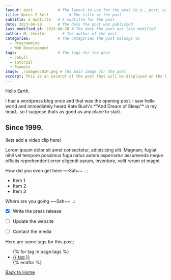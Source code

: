 ```yaml
---
layout: post           # The layout to use for the post (e.g., post, page)
title: Notes 2 Self         # The title of the post
subtitle: A Subtitle   # A subtitle for the post
date: 2023-04-28       # The date the post was published
last_modified_at: 2023-04-28 # The date the post was last modified
author: M. Jenifer       # The author of the post
categories:            # The categories the post belongs to
  - Programming
  - Web Development
tags:                  # The tags for the post
  - Jekyll
  - Tutorial
  - Example
image: ./images/OIP.png # The main image for the post
excerpt: This is an excerpt of the post that will be displayed on the homepage # The excerpt for the post
---
```


<p>Hello Earth.</p>

<p>I had a wordpress blog once and that was the opening post. I saw hello world and immediately heard Kate Bush's *"And Dream of Sleep"* in my head.. so I suppose thats as good as any place to start..</p>

<h2>Since 1999.</h2>

<p>(lets add a video clip here)</p>

<p>Lorem ipsum dolor sit amet consectetur, adipisicing elit. Magnam, fugiat nihil vel tempore possimus fuga natus autem aspernatur assumenda neque officiis reprehenderit error eligendi earum, inventore, velit rerum et magni.</p>

<p>How did you even get here ~~Sah~~ ..:</p>

<ul>
  <li>Item 1</li>
  <li>Item 2</li>
  <li>Item 3</li>
</ul>

<p>Where are you going ~~Sah~~ ..:</p>

- [x] Write the press release
- [ ] Update the website
- [ ] Contact the media




<p>Here are some tags for this post:</p>
<ul>
{% for tag in page.tags %}
  <li><a href="/tags/{{ tag }}/">{{ tag }}</a></li>
{% endfor %}
</ul>

<p><a href="/">Back to Home</a></p>
